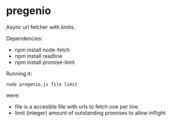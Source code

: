 # pregenio
Async url fetcher with limits. 

Dependencies:

- npm install node-fetch
- npm install readline
- npm install promise-limit

Running it:

`node pregenio.js file limit`

were: 

- file  is a accesible file with urls to fetch one per line. 
- limit (integer) amount of outstanding promises to allow inflight
